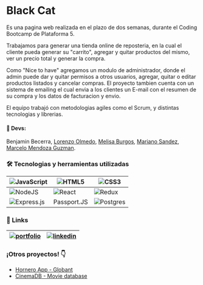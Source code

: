 # Black Cat

Es una pagina web realizada en el plazo de dos semanas, durante el
Coding Bootcamp de Plataforma 5.

Trabajamos para generar una tienda online de reposteria, en la cual el cliente pueda
generar su "carrito", agregar y quitar productos del mismo, ver un precio total y generar la compra.

Como "Nice to have" agregamos un modulo de administrador, donde el admin puede dar y quitar permisos a otros usuarios,
agregar, quitar o editar productos listados y cancelar compras. 
 El proyecto tambien cuenta con un sistema de emailing el cual
envia a los clientes un E-mail con el resumen de su compra y los datos de facturacion y envio.

El equipo trabajó con metodologias agiles como el Scrum,
y distintas tecnologias y librerias.


#### 🧠 Devs:
Benjamin Becerra,
[Lorenzo Olmedo](https://www.linkedin.com/in/lorenzo-olmedo/),
[Melisa Burgos](https://www.linkedin.com/in/melisaburgos/),
[Mariano Sandez](https://www.linkedin.com/in/mariano-sandez/),
[Marcelo Mendoza Guzman](https://www.linkedin.com/in/marcelo-mendoza-guzm%C3%A1n-599182239/).


### 🛠 Tecnologias y herramientas utilizadas


|![JavaScript](https://img.shields.io/badge/javascript-%23323330.svg?style=for-the-badge&logo=javascript&logoColor=%23F7DF1E)|![HTML5](https://img.shields.io/badge/html5-%23E34F26.svg?style=for-the-badge&logo=html5&logoColor=white)|![CSS3](https://img.shields.io/badge/css3-%231572B6.svg?style=for-the-badge&logo=css3&logoColor=white)|
|-------- |--------|--------|
|![NodeJS](https://img.shields.io/badge/node.js-6DA55F?style=for-the-badge&logo=node.js&logoColor=white)|![React](https://img.shields.io/badge/react-%2320232a.svg?style=for-the-badge&logo=react&logoColor=%2361DAFB)|![Redux](https://img.shields.io/badge/redux-%23593d88.svg?style=for-the-badge&logo=redux&logoColor=white)|
|![Express.js](https://img.shields.io/badge/express.js-%23404d59.svg?style=for-the-badge&logo=express&logoColor=%2361DAFB)|Passport.JS|![Postgres](https://img.shields.io/badge/postgres-%23316192.svg?style=for-the-badge&logo=postgresql&logoColor=white)|
### 🔗 Links

|[![portfolio](https://img.shields.io/badge/my_portfolio-000?style=for-the-badge&logo=ko-fi&logoColor=white)](https://katherinempeterson.com/)| [![linkedin](https://img.shields.io/badge/linkedin-0A66C2?style=for-the-badge&logo=linkedin&logoColor=white)](https://www.linkedin.com/in/benjaminbecerra/) |
|-------- |--------|

### ¡Otros proyectos! 👇

 - [Hornero App - Globant](https://github.com/benjaminBecerra/Hornero-App--Globant-)
 - [CinemaDB - Movie database](https://github.com/benjaminBecerra/Cinema-DB)

